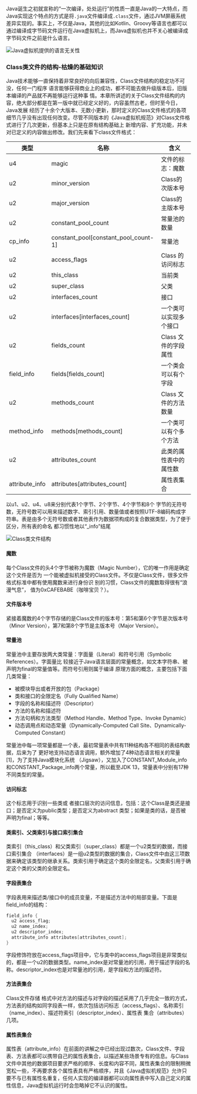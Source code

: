 Java诞生之初就宣称的“一次编译，处处运行”的性质一直是Java的一大特点，而Java实现这个特点的方式是将`.java`文件编译成`.class`文件，通过JVM屏蔽系统差异实现的。事实上，不仅是Java，其他的比如Kotlin、Groovy等语言也都可以通过编译成字节码文件运行在Java虚拟机上，而Java虚拟机也并不关心被编译成字节码文件之前是什么语言。

![Java虚拟机提供的语言无关性](/Users/miracle/miracle/githubdoc/document/掘金文档/jvm/Java虚拟机提供的语言无关性.png)

### Class类文件的结构-枯燥的基础知识

Java技术能够一直保持着非常良好的向后兼容性，Class文件结构的稳定功不可没，任何一门程序 语言能够获得商业上的成功，都不可能去做升级版本后，旧版本编译的产品就不再能够运行这种事 情。本章所讲述的关于Class文件结构的内容，绝大部分都是在第一版中就已经定义好的，内容虽然古老，但时至今日，Java发展 经历了十余个大版本、无数小更新，那时定义的Class文件格式的各项细节几乎没有出现任何改变。尽管不同版本的《Java虚拟机规范》对Class文件格式进行了几次更新，但基本上只是在原有结构基础上 新增内容、扩充功能，并未对已定义的内容做出修改。我们先来看下class文件格式：

| 类型 | 名称 | 含义 |
| ---- | ---- | ---- |
| u4   |   magic   |    文件的标志：魔数  |
| u2     |   minor_version   | Class的次版本号 |
| u2     |    major_version  |   Class的主版本号   |
| u2     |    constant_pool_count  |   常量池的数量   |
| cp_info     |   constant_pool[constant_pool_count-1]   |   常量池   |
| u2     |   access_flags   |   Class 的访问标志   |
| u2     |   this_class   |   当前类   |
|  u2    |    super_class  |  父类    |
|   u2   |   interfaces_count   |   接口   |
|   u2   |   interfaces[interfaces_count]   |  一个类可以实现多个接口    |
|   u2   |   fields_count   |  Class 文件的字段属性    |
|    field_info  |   fields[fields_count]   |   一个类会可以有个字段   |
|  u2    |   methods_count   |   Class 文件的方法数量   |
|   method_info   |   methods[methods_count]   |  一个类可以有个多个方法   |
|   u2   |   attributes_count   |   此类的属性表中的属性数   |
|  attribute_info    |    attributes[attributes_count]  |   属性表集合   |

以u1、u2、u4、u8来分别代表1个字节、2个字节、4个字节和8个 字节的无符号数，无符号数可以用来描述数字、索引引用、数量值或者按照UTF-8编码构成字符串。表是由多个无符号数或者其他表作为数据项构成的复合数据类型，为了便于区分，所有表的命名 都习惯性地以“_info”结尾

![Class类文件结构](/Users/miracle/miracle/githubdoc/document/掘金文档/jvm/Class类文件结构.png)

#### 魔数

每个Class文件的头4个字节被称为魔数（Magic Number），它的唯一作用是确定这个文件是否为 一个能被虚拟机接受的Class文件。不仅是Class文件，很多文件格式标准中都有使用魔数来进行身份识 别的习惯，Class文件的魔数取得很有“浪漫气息”， 值为0xCAFEBABE（咖啡宝贝？）。

#### 文件版本号

紧接着魔数的4个字节存储的是Class文件的版本号：第5和第6个字节是次版本号（Minor Version），第7和第8个字节是主版本号（Major Version）。

#### 常量池

常量池中主要存放两大类常量：字面量（Literal）和符号引用（Symbolic References）。字面量比 较接近于Java语言层面的常量概念，如文本字符串、被声明为final的常量值等。而符号引用则属于编译 原理方面的概念，主要包括下面几类常量：

- 被模块导出或者开放的包（Package） 
- 类和接口的全限定名（Fully Qualified Name） 
- 字段的名称和描述符（Descriptor） 
- 方法的名称和描述符 
- 方法句柄和方法类型（Method Handle、Method Type、Invoke Dynamic） 
- 动态调用点和动态常量（Dynamically-Computed Call Site、Dynamically-Computed Constant）

常量池中每一项常量都是一个表，最初常量表中共有11种结构各不相同的表结构数据，后来为了 更好地支持动态语言调用，额外增加了4种动态语言相关的常量[1]，为了支持Java模块化系统 （Jigsaw），又加入了CONSTANT_Module_info和CONSTANT_Package_info两个常量，所以截至JDK 13，常量表中分别有17种不同类型的常量。

#### 访问标志

这个标志用于识别一些类或 者接口层次的访问信息，包括：这个Class是类还是接口；是否定义为public类型；是否定义为abstract 类型；如果是类的话，是否被声明为final；等等。

#### 类索引、父类索引与接口索引集合

类索引（this_class）和父类索引（super_class）都是一个u2类型的数据，而接口索引集合 （interfaces）是一组u2类型的数据的集合，Class文件中由这三项数据来确定该类型的继承关系。类索引用于确定这个类的全限定名，父类索引用于确定这个类的父类的全限定名。

#### 字段表集合

字段表用来描述类/接口中的成员变量，不是描述方法中的局部变量。下面是field_info的结构：

```c++
field_info {
  u2 access_flag;
  u2 name_index;
  u2 descriptor_index;
  attribute_info attributes[attributes_count];
}
```

字段修饰符放在access_flags项目中，它与类中的access_flags项目是非常类似的，都是一个u2的数据类型。name_index是对常量池的引用，用于描述字段的名称。descriptor_index也是对常量池的引用，是字段和方法的描述符。

#### 方法表集合

Class文件存储 格式中对方法的描述与对字段的描述采用了几乎完全一致的方式，方法表的结构如同字段表一样，依次包括访问标志（access_flags）、名称索引（name_index）、描述符索引（descriptor_index）、属性表 集合（attributes）几项。

#### 属性表集合

属性表（attribute_info）在前面的讲解之中已经出现过数次，Class文件、字段表、方法表都可以携带自己的属性表集合，以描述某些场景专有的信息。与Class文件中其他的数据项目要求严格的顺序、长度和内容不同，属性表集合的限制稍微宽松一些，不再要求各个属性表具有严格顺序，并且《Java虚拟机规范》允许只要不与已有属性名重复，任何人实现的编译器都可以向属性表中写入自己定义的属性信息，Java虚拟机运行时会忽略掉它不认识的属性。

